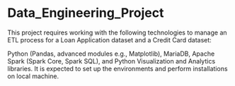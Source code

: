 # Data_Engineering_Project

This project requires working with the following technologies to manage an ETL process for a Loan Application dataset and a Credit Card dataset:

Python (Pandas, advanced modules e.g., Matplotlib), MariaDB, Apache Spark (Spark Core, Spark SQL), and Python Visualization and Analytics libraries. It is expected to set up the environments and perform installations on local machine. 
